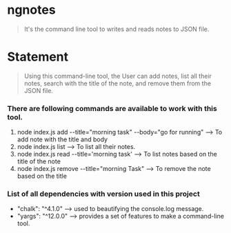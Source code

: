 # ngnotes

> It's the command line tool to writes and reads notes to JSON file.

# Statement

> Using this command-line tool, the User can add notes, list all their notes, search with the title of the note, and remove them from the JSON file.

### There are following commands are available to work with this tool.

1. node index.js add --title="morning task" --body="go for running" --> To add note with the title and body
2. node index.js list --> To list all their notes.
3. node index.js read --title='morning task' --> To list notes based on the title of the note
4. node index.js remove --title="morning Task" --> To remove the note based on the title

### List of all dependencies with version used in this project

- "chalk": "^4.1.0" --> used to beautifying the console.log message.
- "yargs": "^12.0.0" --> provides a set of features to make a command-line tool.

